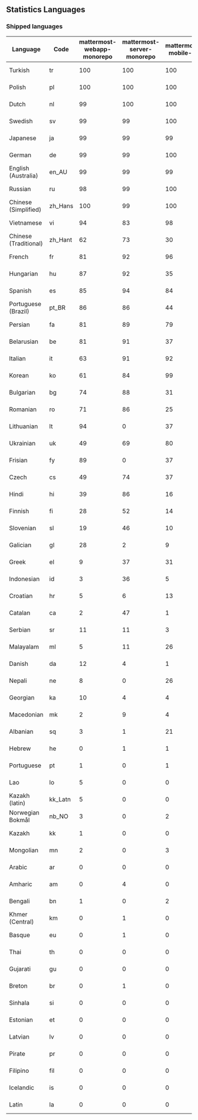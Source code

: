 ## Statistics Languages ##
###  Shipped languages  ###
|Language|Code|mattermost-webapp-monorepo|mattermost-server-monorepo|mattermost-mobile-v2|mattermost-desktop|mattermost-playbooks-webapp|calls-webapp|Total|Last Modified|
|---|---|---|---|---|---|---|---|---|---|
|Turkish|tr| 100| 100| 100| 100| 0| 100| 100|2023-10-19T08:43:45.372689Z|
|Polish|pl| 100| 100| 100| 100| 0| 100| 100|2023-10-19T05:56:57.036092Z|
|Dutch|nl| 99| 100| 100| 100| 0| 100| 99|2023-10-19T13:01:07.038085Z|
|Swedish|sv| 99| 99| 100| 100| 0| 100| 99|2023-10-18T17:59:01.508665Z|
|Japanese|ja| 99| 99| 99| 100| 0| 100| 99|2023-10-19T13:15:30.264331Z|
|German|de| 99| 99| 100| 100| 0| 100| 99|2023-10-18T17:43:07.441129Z|
|English (Australia)|en_AU| 99| 99| 99| 100| 0| 0| 99|2023-10-09T15:20:58.035079Z|
|Russian|ru| 98| 99| 100| 100| 0| 76| 96|2023-10-18T17:57:16.991939Z|
|Chinese (Simplified)|zh_Hans| 100| 99| 100| 100| 0| 100| 95|2023-10-19T06:15:54.708497Z|
|Vietnamese|vi| 94| 83| 98| 100| 0| 100| 92|2023-10-19T08:07:55.915729Z|
|Chinese (Traditional)|zh_Hant| 62| 73| 30| 96| 0| 4| 88|2023-10-18T18:00:59.142491Z|
|French|fr| 81| 92| 96| 100| 0| 58| 83|2023-10-18T17:46:09.353189Z|
|Hungarian|hu| 87| 92| 35| 89| 0| 0| 82|2023-10-18T17:48:35.064884Z|
|Spanish|es| 85| 94| 84| 88| 0| 28| 81|2023-10-18T17:44:06.630378Z|
|Portuguese (Brazil)|pt_BR| 86| 86| 44| 70| 0| 100| 81|2023-10-18T17:56:14.385009Z|
|Persian|fa| 81| 89| 79| 89| 0| 0| 78|2023-10-18T17:45:08.499202Z|
|Belarusian|be| 81| 91| 37| 8| 0| 0| 76|2023-10-18T17:40:42.647433Z|
|Italian|it| 63| 91| 92| 21| 0| 24| 72|2023-10-18T17:49:37.090776Z|
|Korean|ko| 61| 84| 99| 100| 0| 100| 71|2023-10-18T17:51:40.821002Z|
|Bulgarian|bg| 74| 88| 31| 0| 0| 0| 70|2023-10-18T17:41:03.524267Z|
|Romanian|ro| 71| 86| 25| 0| 0| 0| 67|2023-10-18T17:56:56.108304Z|
|Lithuanian|lt| 94| 0| 37| 86| 0| 89| 63|2023-10-18T17:52:45.324796Z|
|Ukrainian|uk| 49| 69| 80| 72| 0| 0| 59|2023-10-10T14:02:58.163137Z|
|Frisian|fy| 89| 0| 37| 0| 0| 0| 57|2023-10-18T17:46:30.536997Z|
|Czech|cs| 49| 74| 37| 92| 0| 100| 54|2023-10-13T11:34:04.003378Z|
|Hindi|hi| 39| 86| 16| 0| 0| 0| 47|2023-10-09T15:20:58.297250Z|
|Finnish|fi| 28| 52| 14| 0| 0| 0| 32|2023-10-09T15:20:58.231176Z|
|Slovenian|sl| 19| 46| 10| 0| 0| 0| 23|2023-10-09T15:20:58.552528Z|
|Galician|gl| 28| 2| 9| 0| 0| 0| 19|2023-10-09T15:20:58.269487Z|
|Greek|el| 9| 37| 31| 0| 0| 0| 18|2023-10-09T15:20:58.196617Z|
|Indonesian|id| 3| 36| 5| 100| 0| 0| 15|2023-10-11T03:40:28.799796Z|
|Croatian|hr| 5| 6| 13| 9| 0| 100| 14|2023-10-16T19:19:55.638394Z|
|Catalan|ca| 2| 47| 1| 0| 0| 0| 13|2023-10-09T15:20:58.159395Z|
|Serbian|sr| 11| 11| 3| 100| 0| 0| 13|2023-10-09T15:20:58.579493Z|
|Malayalam|ml| 5| 11| 26| 0| 0| 0| 9|2023-10-09T15:20:58.449964Z|
|Danish|da| 12| 4| 1| 0| 0| 0| 8|2023-10-09T15:20:58.185551Z|
|Nepali|ne| 8| 0| 26| 0| 0| 0| 7|2023-10-09T15:20:58.498015Z|
|Georgian|ka| 10| 4| 4| 0| 0| 0| 7|2023-10-09T15:20:58.352287Z|
|Macedonian|mk| 2| 9| 4| 26| 0| 0| 5|2023-10-09T15:20:58.439177Z|
|Albanian|sq| 3| 1| 21| 0| 0| 0| 5|2023-10-09T15:20:58.565516Z|
|Hebrew|he| 0| 1| 1| 100| 0| 0| 4|2023-10-19T20:20:18.128801Z|
|Portuguese|pt| 1| 0| 1| 86| 0| 0| 3|2023-10-09T15:20:58.520311Z|
|Lao|lo| 5| 0| 0| 0| 0| 0| 3|2023-10-09T15:20:58.408506Z|
|Kazakh (latin)|kk_Latn| 5| 0| 0| 0| 0| 0| 3|2023-10-09T15:20:58.377591Z|
|Norwegian Bokmål|nb_NO| 3| 0| 2| 0| 0| 0| 2|2023-10-09T15:20:58.485643Z|
|Kazakh|kk| 1| 0| 0| 45| 0| 0| 2|2023-10-19T08:05:48.115765Z|
|Mongolian|mn| 2| 0| 3| 0| 0| 0| 2|2023-10-09T15:20:58.474766Z|
|Arabic|ar| 0| 0| 0| 42| 0| 0| 1|2023-10-09T15:20:58.462991Z|
|Amharic|am| 0| 4| 0| 0| 0| 0| 1|2023-10-09T15:20:58.102825Z|
|Bengali|bn| 1| 0| 2| 0| 0| 0| 1|2023-10-09T15:20:58.129127Z|
|Khmer (Central)|km| 0| 1| 0| 0| 0| 0| 0|2023-10-09T15:20:58.389365Z|
|Basque|eu| 0| 1| 0| 0| 0| 0| 0|2023-10-09T15:20:58.220029Z|
|Thai|th| 0| 0| 0| 6| 0| 0| 0|2023-10-09T15:20:58.586605Z|
|Gujarati|gu| 0| 0| 0| 0| 0| 0| 0|2023-10-09T15:20:58.279932Z|
|Breton|br| 0| 1| 0| 0| 0| 0| 0|2023-10-09T15:20:58.146710Z|
|Sinhala|si| 0| 0| 0| 0| 0| 0| 0|2023-10-09T15:20:58.537638Z|
|Estonian|et| 0| 0| 0| 0| 0| 0| 0|2023-10-09T15:20:58.209138Z|
|Latvian|lv| 0| 0| 0| 0| 0| 0| 0|2023-10-09T15:20:58.426415Z|
|Pirate|pr| 0| 0| 0| 0| 0| 0| 0|2023-10-09T15:20:58.506339Z|
|Filipino|fil| 0| 0| 0| 0| 0| 0| 0|2023-10-09T15:20:58.242109Z|
|Icelandic|is| 0| 0| 0| 0| 0| 0| 0|2023-10-09T15:20:58.340445Z|
|Latin|la| 0| 0| 0| 0| 0| 0| 0|2023-10-09T15:20:58.399153Z|
